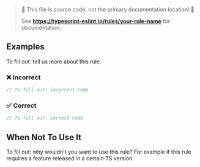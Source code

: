 > 🛑 This file is source code, not the primary documentation location! 🛑
>
> See **https://typescript-eslint.io/rules/your-rule-name** for documentation.

## Examples

To fill out: tell us more about this rule.

<!--tabs-->

### ❌ Incorrect

```ts
// To fill out: incorrect code
```

### ✅ Correct

```ts
// To fill out: correct code
```

## When Not To Use It

To fill out: why wouldn't you want to use this rule?
For example if this rule requires a feature released in a certain TS version.
